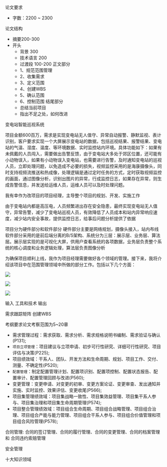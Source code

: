 
论文要求
- 字数：2200 ~ 2300

论文结构
- 摘要200-300
- 开头
    - 背景 300
    - 技术语言 200
    - 过渡段 100-200
正文部分
    - 1、规范范围管理
    - 2、收集需求
    - 3、定义范围
    - 4、创建WBS
    - 5、确认范围
    - 6、控制范围
结尾部分
    - 总结当前项目
    - 指出不足之处，如何改进

变电站智能巡视系统

项目金额600百万，需求是实现变电站无人值守、异常自动报警、静默监视、表计识别，客户要求实现一个大屏展示变电站的数据，包括巡视结果、报警结果、变电站的气温、湿度、温度、等环境数据、实时监控站内环境。具体功能如下：如果有未佩戴的人员闯入，需要做出告警反馈，由于变电站大多处于郊区位置，还可能有小动物误入，如果有小动物误入变电站，也需要进行告警，及时通知变电站的巡视人员，立即处理问题，以免造成不必要的损失，视频监控采用的是海康摄像头，同时支持视频流推送和热成像，处理逻辑是通过定时任务的方式，定时获取视频监控的画面，通过图像分析，识别出图片的异常，行成监控日志，如果存在异常，则生成告警信息，并发送给运维人员，运维人员可以及时处理问题。

我有幸作为改项目的项目经理，主导整个项目的规划、开发、实施工作

由于变电站内都是高压电，人员频繁进出存在安全隐患，最终实现变电站无人值守，异常告警，减少了变电站巡视人员，有效降低了人员成本和站内异常响应速度，减少站内安全事故，提供监控日志，给事后问题分析提供了依据

项目分为硬件部分和软件部分
硬件部分主要是网络规划，摄像头接入，站内布线
软件部分采用的是前后端分离的B/S架构、系统分为三层：展示层、业务层、算法层。展示层实现的是可视化大屏，供用户查看系统的各项数据，业务层负责整个系统的核心调度和业务逻辑处理，算法层负责图像分析


为确保项目顺利上线，我作为项目经理需要做好各个领域的管理。接下来，我将介绍该项目中在范围管理领域中所做的部分工作。包括以下几个方面：


![](https://cdn.jsdelivr.net/gh/mouday/img/2024/05/12/hi8sqge.png)

![](https://cdn.jsdelivr.net/gh/mouday/img/2024/05/12/1nfyei2.png)

![](https://cdn.jsdelivr.net/gh/mouday/img/2024/05/12/l87hrvm.png)


输入 工具和技术 输出

需求跟踪矩阵
创建WBS


考纲要求论文考察范围为5~20章

- 需求管理过程：需求获取、需求分析、需求规格说明书编制、需求验证与确认(P131);
- `项目立项管理`：项目建议与立项申请、初步可行性研究、详细可行性研究、项目评估与决策(P225);
- 项目绩效域：干系人、团队、开发方法和生命周期、规划、项目工作、交付、测量、不确定性(P520);
- `配置管理`：制定配置管理计划、配置项识别、配置项控制、配置状态报告、配置审计、配置管理回顾与改进(P560);
- 变更管理：变更申请、对变更的初审、变更方案论证、变更审查、发出通知并实施、实时监控、效果评估、变更收尾(P566);
- 项目集管理绩效域：项目集战略一致性、项目集效益管理、项目集干系人参与、项目集治理和项目集生命周期管理(P574);
- 项目整合管理绩效域：项目组合生命周期、项目组合战略管理、项目组合治理、项目组合产能与能力管理、项目组合干系人参与、项目组合价值管理和项目组合风险管理(P578);

合同管理: 合同的签订管理、合同的履行管理、合同的变更管理、合同的档案管理和
合同违约索赔管理

安全管理

十大知识领域



